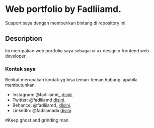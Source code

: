 # Web portfolio by Fadliiamd.

Support saya dengan memberikan bintang di repository ini.

## Description

Ini merupakan web portfolio saya sebagai ui ux design x frontend web developer.

### Kontak saya

Berikut merupakan kontak yg bisa teman-teman hubungi apabila membutuhkan.

- Instagram: @fadliiamd\_ [disini](https://www.instagram.com/fadliiamd*/).
- Twitter: @fadliiamd [disini](https://www.twitter.com/fadliiamd/).
- Behance: @fadliiamd\_ [disini](https://www.behance.net/fadliiamd*).
- LinkedIn: @fadliamada [disini](https://www.linkedin.com/in/fadliamada/).

#Keep ghost and grinding man.
